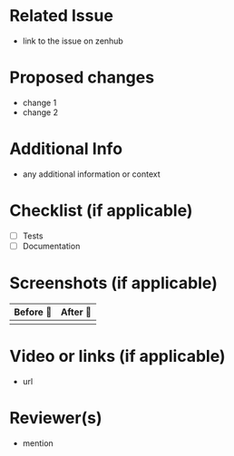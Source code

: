  
# Related Issue
- link to the issue on zenhub

# Proposed changes
- change 1
- change 2

# Additional Info
- any additional information or context

# Checklist (if applicable)
- [ ] Tests
- [ ] Documentation

# Screenshots (if applicable)

| Before 🐛 | After 🦋 |
| --- | --- |
|  |  |

# Video or links (if applicable)
 - url

# Reviewer(s)
 - mention
